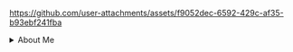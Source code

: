 


https://github.com/user-attachments/assets/f9052dec-6592-429c-af35-b93ebf241fba



<details><summary>About Me</summary>

The clip above is from the emulator that still exists here: https://mxoemu.info/ from The Matrix Online, there is a community on Discord for it, as you can see you are still able to load it up and I got superjumping going thanks as well to the contributions of those supporting the emulator.

❤️‍🔥    *heart of fire*

![399530907-63e98967-ba0b-4bd3-a269-bb9eb74a00ca](https://github.com/user-attachments/assets/056a6b47-e072-409b-92a7-341a4549047b)

During this time I made a community website of the many websites I made myself one was called dajwebs.com, it was a social website just for friends and games. I built websites for several gaming communities and contributed to designs to several marketplaces like themeforest, and built mxodreamwarriors.com (A Matrix Online MMO) group, I also played City of Heroes, Villains, and Guild Wars 1 etc. I had custom rendered characters that animated upon each page load in, was pretty cool, I helped set this up I remember was very fun (Unfortunately, I guess Sony Online Entertainment dropped the ball on possible more revenue or priorities changed I don't know but if anyone knows of a project like this upcoming please let me know I'm interested.  It was developed by a subsidiary Monolith before SOE was restructured twice with trends>  I find software can be convoluted in its execution at scale with ironically low shelf life.  I wrote about this more in substack and X articles you may find through my profile on the right, where I was involved directly in these modding community trends with things like specific launchers and server testing, Sonly Online was renamed briefly to Daybreak...):

![mxomybettermemories](https://github.com/user-attachments/assets/7af47f42-a7d2-41b8-a405-4e7f244633ab)

Some music I enjoy (the preview below is randomly cycling album artwork when you refresh this page):


[![spotify-github-profile](https://spotify-github-profile.kittinanx.com/api/view?uid=jimdzy&cover_image=true&theme=default&show_offline=false&background_color=430404&interchange=false&bar_color=000000&bar_color_cover=true)](https://open.spotify.com/user/jimdzy)

I've created well over 30+ websites in my lifetime: 
soulsofthefire.com (at one point averaged 1000+ visits a day)
checkeredraven.com (communities for guild wars and neverwinter)
A Saints Row 2 Website for the multiplayer mode run on a community forum utilizing php-bb
www.dajwebs.com and www.thejweb.com were once owned by me as well, jimsbr.com may go live later
the former were based on HTML and I developed them as PHP and HTML websites for friends.
I also utilized several different CMS software, Apache, MySQL, JavaScript, and much more usually self-hosting and building them all and either self-hosting them on my own machine or utilizing a friends web-hosting service who lives in the U.K.
There are several more I have worked on... Developers, Developers, Developers! lol 

Anyway,

I met very cool people while playing games I always enjoyed spending time with diverse groups of people, and I went on to work for RockstarGames and Ubisoft in my career before moving on to some other projects outside of gaming (though I still work on things like Overwatch 2 support on Mac in my spare time and am open to any projects like this)...

https://www.easterncustoms.com this was a soft opening with some on-demand store tech at the time, it exists on the Wayback Machine but is dissolved.
https://www.20XFive.com was the second LLC / sole proprietorship I paid for and is also now deprecated

The thought process behind it was century-long thinking such as in the Eastern Hemisphere there has been a better focus on low-time preference thinking I feel sometimes, whereas in the West-- it almost seems like maybe culturally we just tend to focus on one thing at once, just culture and communication. 

I have several projects currently I'm dabbling with and own a few domains for now:
https://www.bitcoincookie.com
https://www.sunbirdcomputers.com
https://www.sunbirdcomputer.com
https://www.gamingcomputer.bitcoin (this one does not resolve for most browsers yet it uses [unstoppable domains](https://unstoppabledomains.com/))
Depending on my workload sunbirdcomputer may become operational and propagate through cyberspace
I am a staunch advocate of using [BTCPayServer.org](https://btcpayserver.org/) as an open-source technology to empower individuals

My GitHub includes as well a lot of my backed up homework and then some, I made my own e-mail and I e-mailed all my high school homework to myself, as much as I could or remembered to. 

There are lots of cool readme possibilities, kind of like the old MySpace days when you think about it, 

"It's cool, it's just like a reflection of their personalities." - My High School Basketball Coach.



//In case you may have just stumbled upon my readme as a non-dev, learning computer science I highly recommend!  Usually, two forward slashes means this is a comment too at the beginning of this line :) or often a #, depending on the syntax of the language.  Albeit, many are similar with object-oriented principles.

Now time to sound conceited?
I animated my websites since Swish Max 2, these .swf files were fun in the earlier internet days.
Built most of my websites by just self-hosting them and using tools like FileZilla, cracked Adobe Photoshop CS2 before it was free (with the help of some U.K. friends :), they were English speakers often online the same time as me as I grew up a substantial time three hours ahead of GMT, teaching myself how to use computers (until now they teach us quicker).
PHP-Nuke was more aesthetically interesting as a Content Management System in my honest opinion, 
(I better preferred three-column layouts, the whole infinite scroll is too addicting in my honest opinion, there are times I believe we should give credit to the intelligence of our audiences.  I am apprehensive about the current state of frontend development at this current conjecture in our history, I feel it is too gate-keeped, as is a lot of computer science, when it doesn't need to be and could be more welcoming and user-friendly).

In my humble opinion, these are all foundational technologies that should be open-sourced, dependent on the product or source-available as reasonable licenses and business models prevail.  I believe this was touched on during a great discussion with Lex Fridman and Pieter Levels and I think I agreed greatly with Pieter on that sentiment: 
https://youtu.be/oFtjKbXKqbg?si=RNYb-qXKW56ps4Vp&t=7014

I also liked Notepad++ on Windows XP, and I learned to Code cash registers in Visual Basic in high school, I always tried to focus, but watch out for those darn CD-ROM drives, 
I guess they make a nice cup holder? :P They are obviously cup olders and not sandwhich meat rays for balogna.
</details>
